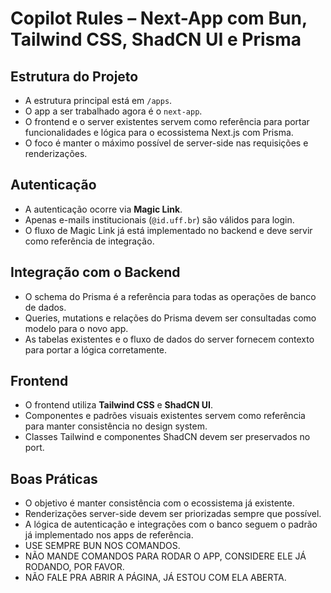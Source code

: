 # Copilot Rules – Next-App com Bun, Tailwind CSS, ShadCN UI e Prisma

## Estrutura do Projeto

- A estrutura principal está em `/apps`.
- O app a ser trabalhado agora é o `next-app`.
- O frontend e o server existentes servem como referência para portar funcionalidades e lógica para o ecossistema Next.js com Prisma.
- O foco é manter o máximo possível de server-side nas requisições e renderizações.

## Autenticação

- A autenticação ocorre via **Magic Link**.
- Apenas e-mails institucionais (`@id.uff.br`) são válidos para login.
- O fluxo de Magic Link já está implementado no backend e deve servir como referência de integração.

## Integração com o Backend

- O schema do Prisma é a referência para todas as operações de banco de dados.
- Queries, mutations e relações do Prisma devem ser consultadas como modelo para o novo app.
- As tabelas existentes e o fluxo de dados do server fornecem contexto para portar a lógica corretamente.

## Frontend

- O frontend utiliza **Tailwind CSS** e **ShadCN UI**.
- Componentes e padrões visuais existentes servem como referência para manter consistência no design system.
- Classes Tailwind e componentes ShadCN devem ser preservados no port.

## Boas Práticas

- O objetivo é manter consistência com o ecossistema já existente.
- Renderizações server-side devem ser priorizadas sempre que possível.
- A lógica de autenticação e integrações com o banco seguem o padrão já implementado nos apps de referência.
- USE SEMPRE BUN NOS COMANDOS.
- NÃO MANDE COMANDOS PARA RODAR O APP, CONSIDERE ELE JÁ RODANDO, POR FAVOR.
- NÃO FALE PRA ABRIR A PÁGINA, JÁ ESTOU COM ELA ABERTA.